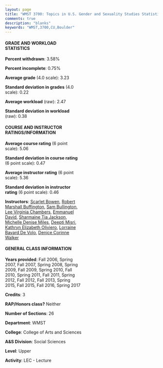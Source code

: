 ```yaml
---
layout: page
title: "WMST 3700: Topics in U.S. Gender and Sexuality Studies Statistics"
comments: true
description: "blanks"
keywords: "WMST,3700,CU,Boulder"
---
```

<head>
<script src="https://ajax.googleapis.com/ajax/libs/jquery/2.1.3/jquery.min.js"></script>
<script src="https://dl.dropboxusercontent.com/s/pc42nxpaw1ea4o9/highcharts.js?dl=0"></script>
<!-- <script src="../assets/js/highcharts.js"></script> -->
<style type="text/css">@font-face {
	font-family: "Bebas Neue";
	src: url(https://www.filehosting.org/file/details/544349/BebasNeue Regular.otf) format("opentype");
	}
	h1.Bebas { 
		font-family: "Bebas Neue", Verdana, Tahoma;
	}
</style>
</head>
<body>
	<div id="container" style="float: right; width: 45%; height: 88%; margin-left: 2.5%; margin-right: 2.5%;"></div>
	<script language="JavaScript">
		$(document).ready(function() {
		var chart = {type: 'column'};
		var title = {text: 'Grade Distribution'};
		var xAxis = {categories: ['A','B','C','D','F'],crosshair: true};
		var yAxis = {min: 0,title: {text: 'Percentage'}};
		var tooltip = {headerFormat: '<center><b><span style="font-size:20px">{point.key}</span></b></center>',
		               pointFormat: '<td style="padding:0"><b>{point.y:.1f}%</b></td>',
		               footerFormat: '</table>',shared: true,useHTML: true};
		var plotOptions = {column: {pointPadding: 0.0,borderWidth: 0}};  
		var credits = {enabled: false};var series= [{name: 'Percent',data: [44.22,42.38,11.22,0.5,1.69,]}];
		var json = {};
		json.chart = chart;
		json.title = title;
		json.tooltip = tooltip;
		json.xAxis = xAxis;
		json.yAxis = yAxis;  
		json.series = series;
		json.plotOptions = plotOptions;  
		json.credits = credits;
		$('#container').highcharts(json);
	});
	</script>
</body>
			   
#### GRADE AND WORKLOAD STATISTICS

**Percent withdrawn**: 3.58%

**Percent incomplete**: 0.75%

**Average grade** (4.0 scale): 3.23

**Standard deviation in grades** (4.0 scale): 0.22

**Average workload** (raw): 2.47

**Standard deviation in workload** (raw): 0.38

#### COURSE AND INSTRUCTOR RATINGS/INFORMATION

**Average course rating** (6 point scale): 5.06

**Standard deviation in course rating** (6 point scale): 0.47

**Average instructor rating** (6 point scale): 5.36

**Standard deviation in instructor rating** (6 point scale): 0.46

**Instructors**: <a href='../../instructors/Scarlet_Bowen'>Scarlet Bowen</a>, <a href='../../instructors/Robert_Marshall_Buffington'>Robert Marshall Buffington</a>, <a href='../../instructors/Sam_Bullington'>Sam Bullington</a>, <a href='../../instructors/Lee_Virginia_Chambers'>Lee Virginia Chambers</a>, <a href='../../instructors/Emmanuel_David'>Emmanuel David</a>, <a href='../../instructors/Sharmaine_Tia_Jackson'>Sharmaine Tia Jackson</a>, <a href='../../instructors/Michelle_Denise_Miles'>Michelle Denise Miles</a>, <a href='../../instructors/Deepti_Misri'>Deepti Misri</a>, <a href='../../instructors/Kathryn_Elizabeth_Oliviero'>Kathryn Elizabeth Oliviero</a>, <a href='../../instructors/Lorraine_Bayard_De_Volo'>Lorraine Bayard De Volo</a>, <a href='../../instructors/Denice_Corinne_Walker'>Denice Corinne Walker</a>

#### GENERAL CLASS INFORMATION

**Years provided**: Fall 2006, Spring 2007, Fall 2007, Spring 2008, Spring 2009, Fall 2009, Spring 2010, Fall 2010, Spring 2011, Fall 2011, Spring 2012, Fall 2012, Fall 2013, Spring 2015, Fall 2015, Fall 2016, Spring 2017

**Credits**: 3

**RAP/Honors class?** Neither

**Number of Sections**: 26

**Department**: WMST

**College**: College of Arts and Sciences

**A&S Division**: Social Sciences

**Level**: Upper

**Activity**: LEC - Lecture
